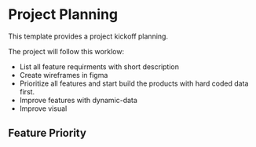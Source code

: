 # Project Planning

This template provides a project kickoff planning.

The project will follow this worklow:

- List all feature requirments with short description
- Create wireframes in figma
- Prioritize all features and start build the products with hard coded data first.
- Improve features with dynamic-data
- Improve visual

## Feature Priority
